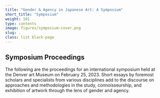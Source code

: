 ```yaml
---
title: "Gender & Agency in Japanese Art: A Symposium"
short_title: "Symposium"
weight: 101
type: contents
image: figures/symposium-cover.png
slug: .
class: list black-page
---
```


## Symposium Proceedings

The following are the proceedings for an international symposium held at the Denver art Museum on February 25, 2023. Short essays by foremost scholars and specialists from various disciplines add to the discourse on approaches and methodologies in the study, connoisseurship, and exhibition of artwork through the lens of gender and agency.